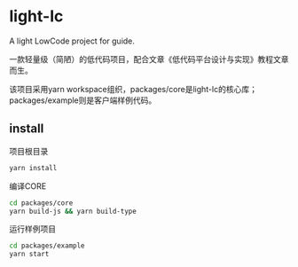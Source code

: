 # light-lc

A light LowCode project for guide.

一款轻量级（简陋）的低代码项目，配合文章《低代码平台设计与实现》教程文章而生。

该项目采用yarn workspace组织，packages/core是light-lc的核心库；packages/example则是客户端样例代码。

## install

项目根目录

```BASH
yarn install
```
编译CORE

```bash
cd packages/core
yarn build-js && yarn build-type
```

运行样例项目

```BASH
cd packages/example
yarn start
```
